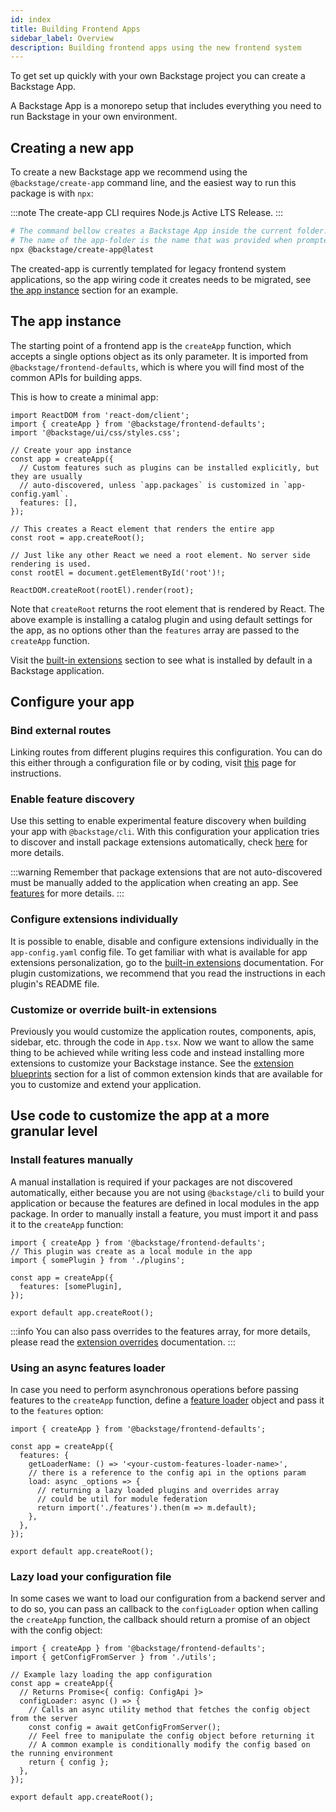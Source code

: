 ```yaml
---
id: index
title: Building Frontend Apps
sidebar_label: Overview
description: Building frontend apps using the new frontend system
---
```


To get set up quickly with your own Backstage project you can create a Backstage App.

A Backstage App is a monorepo setup that includes everything you need to run Backstage in your own environment.

## Creating a new app

To create a new Backstage app we recommend using the `@backstage/create-app` command line, and the easiest way to run this package is with `npx`:

:::note
The create-app CLI requires Node.js Active LTS Release.
:::

```sh
# The command bellow creates a Backstage App inside the current folder.
# The name of the app-folder is the name that was provided when prompted.
npx @backstage/create-app@latest
```

The created-app is currently templated for legacy frontend system applications, so the app wiring code it creates needs to be migrated, see [the app instance](#the-app-instance) section for an example.

## The app instance

The starting point of a frontend app is the `createApp` function, which accepts a single options object as its only parameter. It is imported from `@backstage/frontend-defaults`, which is where you will find most of the common APIs for building apps.

This is how to create a minimal app:

```tsx title="in src/index.ts"
import ReactDOM from 'react-dom/client';
import { createApp } from '@backstage/frontend-defaults';
import '@backstage/ui/css/styles.css';

// Create your app instance
const app = createApp({
  // Custom features such as plugins can be installed explicitly, but they are usually
  // auto-discovered, unless `app.packages` is customized in `app-config.yaml`.
  features: [],
});

// This creates a React element that renders the entire app
const root = app.createRoot();

// Just like any other React we need a root element. No server side rendering is used.
const rootEl = document.getElementById('root')!;

ReactDOM.createRoot(rootEl).render(root);
```

Note that `createRoot` returns the root element that is rendered by React. The above example is installing a catalog plugin and using default settings for the app, as no options other than the `features` array are passed to the `createApp` function.

Visit the [built-in extensions](#customize-or-override-built-in-extensions) section to see what is installed by default in a Backstage application.

## Configure your app

### Bind external routes

Linking routes from different plugins requires this configuration. You can do this either through a configuration file or by coding, visit [this](https://backstage.io/docs/frontend-system/architecture/routes#binding-external-route-references) page for instructions.

### Enable feature discovery

Use this setting to enable experimental feature discovery when building your app with `@backstage/cli`. With this configuration your application tries to discover and install package extensions automatically, check [here](../architecture/10-app.md#feature-discovery) for more details.

:::warning
Remember that package extensions that are not auto-discovered must be manually added to the application when creating an app. See [features](#install-features-manually) for more details.
:::

### Configure extensions individually

It is possible to enable, disable and configure extensions individually in the `app-config.yaml` config file. To get familiar with what is available for app extensions personalization, go to the [built-in extensions](./03-built-in-extensions.md) documentation. For plugin customizations, we recommend that you read the instructions in each plugin's README file.

### Customize or override built-in extensions

Previously you would customize the application routes, components, apis, sidebar, etc. through the code in `App.tsx`. Now we want to allow the same thing to be achieved while writing less code and instead installing more extensions to customize your Backstage instance. See the [extension blueprints](../building-plugins/03-common-extension-blueprints.md) section for a list of common extension kinds that are available for you to customize and extend your application.

## Use code to customize the app at a more granular level

### Install features manually

A manual installation is required if your packages are not discovered automatically, either because you are not using `@backstage/cli` to build your application or because the features are defined in local modules in the app package. In order to manually install a feature, you must import it and pass it to the `createApp` function:

```tsx title="packages/app/src/App.tsx"
import { createApp } from '@backstage/frontend-defaults';
// This plugin was create as a local module in the app
import { somePlugin } from './plugins';

const app = createApp({
  features: [somePlugin],
});

export default app.createRoot();
```

:::info
You can also pass overrides to the features array, for more details, please read the [extension overrides](../architecture/25-extension-overrides.md) documentation.
:::

### Using an async features loader

In case you need to perform asynchronous operations before passing features to the `createApp` function, define a [feature loader](https://backstage.io/docs/reference/frontend-defaults.createappfeatureloader/) object and pass it to the `features` option:

```tsx title="packages/app/src/App.tsx"
import { createApp } from '@backstage/frontend-defaults';

const app = createApp({
  features: {
    getLoaderName: () => '<your-custom-features-loader-name>',
    // there is a reference to the config api in the options param
    load: async _options => {
      // returning a lazy loaded plugins and overrides array
      // could be util for module federation
      return import('./features').then(m => m.default);
    },
  },
});

export default app.createRoot();
```

### Lazy load your configuration file

In some cases we want to load our configuration from a backend server and to do so, you can pass an callback to the `configLoader` option when calling the `createApp` function, the callback should return a promise of an object with the config object:

```tsx title="packages/app/src/App.tsx"
import { createApp } from '@backstage/frontend-defaults';
import { getConfigFromServer } from './utils';

// Example lazy loading the app configuration
const app = createApp({
  // Returns Promise<{ config: ConfigApi }>
  configLoader: async () => {
    // Calls an async utility method that fetches the config object from the server
    const config = await getConfigFromServer();
    // Feel free to manipulate the config object before returning it
    // A common example is conditionally modify the config based on the running environment
    return { config };
  },
});

export default app.createRoot();
```
